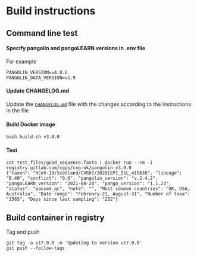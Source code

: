 # Build instructions

## Command line test

#### Specify pangolin and pangoLEARN versions in .env file

For example
```
PANGOLIN_VERSION=v4.0.6
PANGOLIN_DATA_VERSION=v1.9
```

#### Update CHANGELOG.md 

Update the [`CHANGELOG.md`](CHANGELOG.md) file with the changes according to the instructions in the file

#### Build Docker image

```
bash build.sh v3.0.0
```

#### Test

```
cat test_files/good_sequence.fasta | docker run --rm -i registry.gitlab.com/cgps/cog-uk/pangolin:v3.0.0
{"taxon": "hCoV-19/Scotland/CVR07/2020|EPI_ISL_415630", "lineage": "B.40", "conflict": "0.0", "pangolin_version": "v.2.4.2", "pangoLEARN_version": "2021-04-28", "pango_version": "1.1.23", "status": "passed_qc", "note": "", "Most common countries": "UK, USA, Australia", "Date range": "February-21, August-31", "Number of taxa": "1565", "Days since last sampling": "252"}
```
## Build container in registry
Tag and push
```
git tag -a v17.0.0 -m 'Updating to version v17.0.0'
git push --follow-tags
```